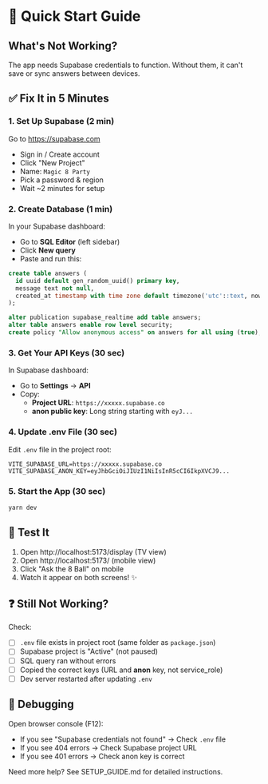 # 🎱 Quick Start Guide

## What's Not Working?

The app needs Supabase credentials to function. Without them, it can't save or sync answers between devices.

## ✅ Fix It in 5 Minutes

### 1. Set Up Supabase (2 min)

Go to https://supabase.com
- Sign in / Create account
- Click "New Project"
- Name: `Magic 8 Party`
- Pick a password & region
- Wait ~2 minutes for setup

### 2. Create Database (1 min)

In your Supabase dashboard:
- Go to **SQL Editor** (left sidebar)
- Click **New query**
- Paste and run this:

```sql
create table answers (
  id uuid default gen_random_uuid() primary key,
  message text not null,
  created_at timestamp with time zone default timezone('utc'::text, now())
);

alter publication supabase_realtime add table answers;
alter table answers enable row level security;
create policy "Allow anonymous access" on answers for all using (true);
```

### 3. Get Your API Keys (30 sec)

In Supabase dashboard:
- Go to **Settings** → **API**
- Copy:
  - **Project URL**: `https://xxxxx.supabase.co`
  - **anon public key**: Long string starting with `eyJ...`

### 4. Update .env File (30 sec)

Edit `.env` file in the project root:

```env
VITE_SUPABASE_URL=https://xxxxx.supabase.co
VITE_SUPABASE_ANON_KEY=eyJhbGciOiJIUzI1NiIsInR5cCI6IkpXVCJ9...
```

### 5. Start the App (30 sec)

```bash
yarn dev
```

## 🎯 Test It

1. Open http://localhost:5173/display (TV view)
2. Open http://localhost:5173/ (mobile view)
3. Click "Ask the 8 Ball" on mobile
4. Watch it appear on both screens! ✨

## ❓ Still Not Working?

Check:
- [ ] `.env` file exists in project root (same folder as `package.json`)
- [ ] Supabase project is "Active" (not paused)
- [ ] SQL query ran without errors
- [ ] Copied the correct keys (URL and **anon** key, not service_role)
- [ ] Dev server restarted after updating `.env`

## 🐛 Debugging

Open browser console (F12):
- If you see "Supabase credentials not found" → Check `.env` file
- If you see 404 errors → Check Supabase project URL
- If you see 401 errors → Check anon key is correct

Need more help? See SETUP_GUIDE.md for detailed instructions.
